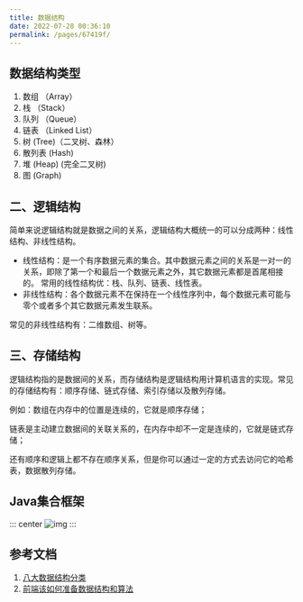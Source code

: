 ```yaml
---
title: 数据结构
date: 2022-07-28 00:36:10
permalink: /pages/67419f/
---
```


## 数据结构类型
1. 数组 （Array） 
2. 栈 （Stack） 
3. 队列 （Queue） 
4. 链表 （Linked List） 
5. 树 (Tree)（二叉树、森林） 
6. 散列表 (Hash)
7. 堆 (Heap) (完全二叉树)
8. 图 (Graph)


## 二、逻辑结构
简单来说逻辑结构就是数据之间的关系，逻辑结构大概统一的可以分成两种：线性结构、非线性结构。

- 线性结构：是一个有序数据元素的集合。其中数据元素之间的关系是一对一的关系，即除了第一个和最后一个数据元素之外，其它数据元素都是首尾相接的。 常用的线性结构优：栈、队列、链表、线性表。 
- 非线性结构：各个数据元素不在保持在一个线性序列中，每个数据元素可能与零个或者多个其它数据元素发生联系。

常见的非线性结构有：二维数组、树等。


## 三、存储结构
逻辑结构指的是数据间的关系，而存储结构是逻辑结构用计算机语言的实现。常见的存储结构有：顺序存储、链式存储、索引存储以及散列存储。

例如：数组在内存中的位置是连续的，它就是顺序存储；

链表是主动建立数据间的关联关系的，在内存中却不一定是连续的，它就是链式存储；

还有顺序和逻辑上都不存在顺序关系，但是你可以通过一定的方式去访问它的哈希表，数据散列存储。


## Java集合框架
::: center
![img](/imgs/2243690-9cd9c896e0d512ed.png)
:::


## 参考文档
1. [八大数据结构分类](https://blog.csdn.net/yeyazhishang/article/details/82353846) 
2. [前端该如何准备数据结构和算法](https://juejin.cn/post/6844903919722692621)
